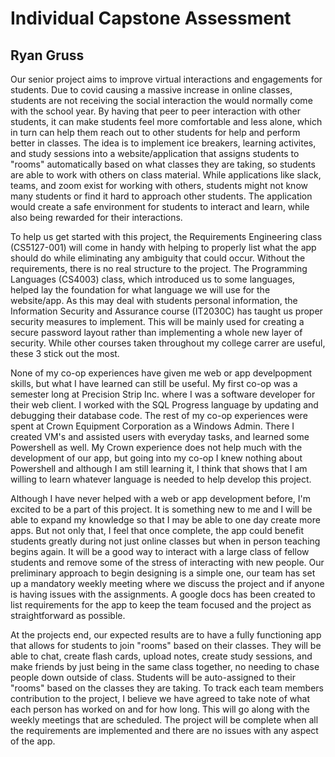 # Individual Capstone Assessment
## Ryan Gruss
Our senior project aims to improve virtual interactions and engagements for students. Due to covid causing a massive increase in online classes, students are not receiving the
social interaction the would normally come with the school year. By having that peer to peer interaction with other students, it can make students feel more comfortable and less alone, which in turn can help them reach out to other students for help and perform better in classes. The idea is to implement ice breakers, learning activites, and study sessions
into a website/application that assigns students to "rooms" automatically based on what classes they are taking, so students are able to work with others on class material. While applications like slack, teams, and zoom exist for working with others, students might not know many students or find it hard to approach other students. The application would create a safe environment for students to interact and learn, while also being rewarded for their interactions.

To help us get started with this project, the Requirements Engineering class (CS5127-001) will come in handy with helping to properly list what the app should do
while eliminating any ambiguity that could occur. Without the requirements, there is no real structure to the project. The Programming Languages (CS4003) class, which introduced us to some languages, helped lay the foundation for what language we will use for the website/app. As this may deal with students personal information, the Information Security and Assurance course (IT2030C) has taught us proper security measures to implement. This will be mainly used for creating a secure password layout rather than implementing a whole new layer of security. While other courses taken throughout my college carrer are useful, these 3 stick out the most. 

None of my co-op experiences have given me web or app develpopment skills, but what I have learned can still be useful. My first co-op was a semester long at Precision Strip Inc. where I was a software developer for their web client. I worked with the SQL Progress language by updating and debugging their database code. The rest of my co-op experiences were spent at Crown Equipment Corporation as a Windows Admin. There I created VM's and assisted users with everyday tasks, and learned some Powershell as well. My Crown experience does not help much with the development of our app, but going into my co-op I knew nothing about Powershell and although I am still learning it, I think that shows that I am willing to learn whatever language is needed to help develop this project.

Although I have never helped with a web or app development before, I'm excited to be a part of this project. It is something new to me and I will be able to expand my knowledge so that I may be able to one day create more apps. But not only that, I feel that once complete, the app could benefit students greatly during not just online classes but when in person teaching begins again. It will be a good way to interact with a large class of fellow students and remove some of the stress of interacting with new people. Our preliminary approach to begin designing is a simple one, our team has set up a mandatory weekly meeting where we discuss the project and if anyone is having issues with the assignments. A google docs has been created to list requirements for the app to keep the team focused and the project as straightforward as possible.

At the projects end, our expected results are to have a fully functioning app that allows for students to join "rooms" based on their classes. They will be able to chat, create flash cards, upload notes, create study sessions, and make friends by just being in the same class together, no needing to chase people down outside of class. Students will be auto-assigned to their "rooms" based on the classes they are taking. To track each team members contribution to the project, I believe we have agreed to take note of what each person has worked on and for how long. This will go along with the weekly meetings that are scheduled. The project will be complete when all the requirements are implemented and there are no issues with any aspect of the app.